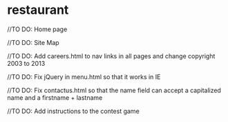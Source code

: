 restaurant
==========

//TO DO: Home page

//TO DO: Site Map

//TO DO: Add careers.html to nav links in all pages and change copyright 2003 to 2013 

//TO DO: Fix jQuery in  menu.html so that it works in IE

//TO DO: Fix contactus.html so that the name field can accept a capitalized name and a firstname + lastname

//TO DO: Add instructions to the contest game

